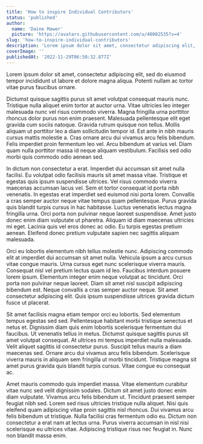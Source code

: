 ```yaml
---
title: 'How to inspire Individual Contributors'
status: 'published'
author:
  name: 'Daine Mawer'
  picture: 'https://avatars.githubusercontent.com/u/48082535?v=4'
slug: 'how-to-inspire-individual-contributors'
description: 'Lorem ipsum dolor sit amet, consectetur adipiscing elit, sed do eiusmod tempor incididunt ut labore et dolore magna aliqua. Potenti nullam ac tortor vitae purus faucibus ornare. '
coverImage: ''
publishedAt: '2022-11-29T06:50:32.877Z'
---
```


Lorem ipsum dolor sit amet, consectetur adipiscing elit, sed do eiusmod tempor incididunt ut labore et dolore magna aliqua. Potenti nullam ac tortor vitae purus faucibus ornare.

Dictumst quisque sagittis purus sit amet volutpat consequat mauris nunc. Tristique nulla aliquet enim tortor at auctor urna. Vitae ultricies leo integer malesuada nunc vel risus commodo viverra. Magna fringilla urna porttitor rhoncus dolor purus non enim praesent. Malesuada pellentesque elit eget gravida cum sociis natoque. Gravida rutrum quisque non tellus. Mollis aliquam ut porttitor leo a diam sollicitudin tempor id. Est ante in nibh mauris cursus mattis molestie a. Cras ornare arcu dui vivamus arcu felis bibendum. Felis imperdiet proin fermentum leo vel. Arcu bibendum at varius vel. Diam quam nulla porttitor massa id neque aliquam vestibulum. Facilisis sed odio morbi quis commodo odio aenean sed.

In dictum non consectetur a erat. Imperdiet dui accumsan sit amet nulla facilisi. Eu volutpat odio facilisis mauris sit amet massa vitae. Tristique et egestas quis ipsum suspendisse ultrices. Vel risus commodo viverra maecenas accumsan lacus vel. Sem et tortor consequat id porta nibh venenatis. In egestas erat imperdiet sed euismod nisi porta lorem. Convallis a cras semper auctor neque vitae tempus quam pellentesque. Purus gravida quis blandit turpis cursus in hac habitasse. Luctus venenatis lectus magna fringilla urna. Orci porta non pulvinar neque laoreet suspendisse. Amet justo donec enim diam vulputate ut pharetra. Aliquam id diam maecenas ultricies mi eget. Lacinia quis vel eros donec ac odio. Eu turpis egestas pretium aenean. Eleifend donec pretium vulputate sapien nec sagittis aliquam malesuada.

Orci eu lobortis elementum nibh tellus molestie nunc. Adipiscing commodo elit at imperdiet dui accumsan sit amet nulla. Vehicula ipsum a arcu cursus vitae congue mauris. Urna cursus eget nunc scelerisque viverra mauris. Consequat nisl vel pretium lectus quam id leo. Faucibus interdum posuere lorem ipsum. Elementum integer enim neque volutpat ac tincidunt. Orci porta non pulvinar neque laoreet. Diam sit amet nisl suscipit adipiscing bibendum est. Neque convallis a cras semper auctor neque. Sit amet consectetur adipiscing elit. Quis ipsum suspendisse ultrices gravida dictum fusce ut placerat.

Sit amet facilisis magna etiam tempor orci eu lobortis. Sed elementum tempus egestas sed sed. Pellentesque habitant morbi tristique senectus et netus et. Dignissim diam quis enim lobortis scelerisque fermentum dui faucibus. Ut venenatis tellus in metus. Dictumst quisque sagittis purus sit amet volutpat consequat. At ultrices mi tempus imperdiet nulla malesuada. Velit aliquet sagittis id consectetur purus. Suscipit tellus mauris a diam maecenas sed. Ornare arcu dui vivamus arcu felis bibendum. Scelerisque viverra mauris in aliquam sem fringilla ut morbi tincidunt. Tristique magna sit amet purus gravida quis blandit turpis cursus. Vitae congue eu consequat ac.

Amet mauris commodo quis imperdiet massa. Vitae elementum curabitur vitae nunc sed velit dignissim sodales. Dictum sit amet justo donec enim diam vulputate. Vivamus arcu felis bibendum ut. Tincidunt praesent semper feugiat nibh sed. Lorem sed risus ultricies tristique nulla aliquet. Nisi quis eleifend quam adipiscing vitae proin sagittis nisl rhoncus. Dui vivamus arcu felis bibendum ut tristique. Nulla facilisi cras fermentum odio eu. Dictum non consectetur a erat nam at lectus urna. Purus viverra accumsan in nisl nisi scelerisque eu ultrices vitae. Adipiscing tristique risus nec feugiat in. Nunc non blandit massa enim.

